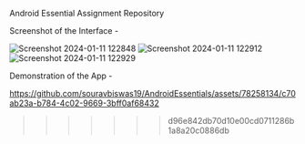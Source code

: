 Android Essential Assignment Repository

Screenshot of the Interface -

![Screenshot 2024-01-11 122848](https://github.com/souravbiswas19/AndroidEssentials/assets/78258134/fbd2c671-e197-493e-9c40-c990c7f35fa8)
![Screenshot 2024-01-11 122912](https://github.com/souravbiswas19/AndroidEssentials/assets/78258134/86b1a9d6-fc8e-41d7-bc12-22659352c3f4)
![Screenshot 2024-01-11 122929](https://github.com/souravbiswas19/AndroidEssentials/assets/78258134/84fd53c9-82e7-4b39-90fb-238252764333)


Demonstration of the App - 


https://github.com/souravbiswas19/AndroidEssentials/assets/78258134/c70ab23a-b784-4c02-9669-3bff0af68432

>>>>>>> d96e842db70d10e00cd0711286b1a8a20c0886db
